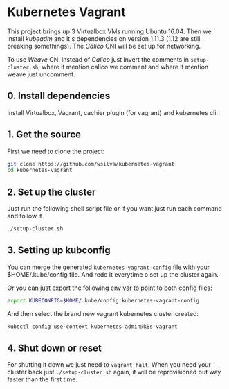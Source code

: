 
# Kubernetes Vagrant

This project brings up 3 Virtualbox VMs running Ubuntu 16.04. Then we install *kubeadm* and it's dependencies on version 1.11.3 (1.12 are still breaking somethings). The *Calico* CNI will be set up for networking.

To use *Weave* CNI instead of *Calico* just invert the comments in ```setup-cluster.sh```, where it mention calico we comment and where it mention weave just uncomment.


## 0. Install dependencies

Install Virtualbox, Vagrant, cachier plugin (for vagrant) and kubernetes cli.


## 1. Get the source

First we need to clone the project:

~~~bash
git clone https://github.com/wsilva/kubernetes-vagrant
cd kubernetes-vagrant
~~~


## 2. Set up the cluster

Just run the following shell script file or if you want just run each command and follow it

~~~bash
./setup-cluster.sh
~~~

## 3. Setting up kubconfig

You can merge the generated ```kubernetes-vagrant-config``` file with your $HOME/.kube/config file. And redo it everytime o set up the cluster again.

Or you can just export the following env var to point to both config files:

~~~bash
export KUBECONFIG=$HOME/.kube/config:kubernetes-vagrant-config
~~~

And then select the brand new vagrant kubernetes cluster created:

~~~bash
kubectl config use-context kubernetes-admin@k8s-vagrant
~~~

## 4. Shut down or reset

For shutting it down we just need to ```vagrant halt```. 
When you need your cluster back just ```./setup-cluster.sh``` again, it will be reprovisioned but way faster than the first time.
